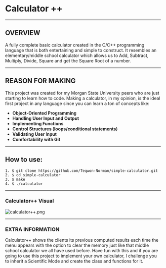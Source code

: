 # Calculator ++
***
## OVERVIEW
A fully complete basic calculator created in the C/C++ programming language that is both entertaining and simple to construct. It resembles an elementary/middle school calculator which allows us to Add, Subtract, Multiply, Divide, Square and get the Square Root of a number.
***
## REASON FOR MAKING
This project was created for my Morgan State University peers who are just starting to learn how to code. Making a calculator, in my opinion, is the ideal first project in any language since you can learn a ton of concepts like:

* **Object-Oriented Programming**
* **Handling User Input and Output**
* **Implementing Functions**
* **Control Structures (loops/conditional statements)**
* **Validating User Input**
* **Comfortability with Git**

***

## How to use:

```
1. $ git clone https://github.com/Teqwon-Norman/simple-calculator.git
2. $ cd simple-calculator
3. $ make
4. $ ./calculator
```
***

### Calculator++ Visual
![calculator++.png](..%2F..%2F..%2F..%2F..%2FVideos%2FCaptures%2Fcalculator%2B%2B.png)
***

### EXTRA INFORMATION
Calculator++ shows the clients its previous computed results each time the menu appears with the option to clear the memory just like that middle school calculator we all have used before. Have fun with this and if you are going to use this project to implement your own calculator, I challenge you to inherit a Scientific Mode and create the class and functions for it.